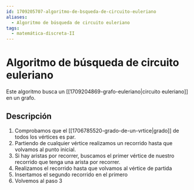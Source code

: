 ```yaml
---
id: 1709205707-algoritmo-de-bsqueda-de-circuito-euleriano
aliases:
  - Algoritmo de búsqueda de circuito euleriano
tags:
  - matemática-discreta-II
---
```


# Algoritmo de búsqueda de circuito euleriano

Este algoritmo busca un [[1709204869-grafo-euleriano|circuito euleriano]] en un grafo. 

## Descripción

1. Comprobamos que el [[1706785520-grado-de-un-vrtice|grado]] de todos los vértices es par.
2. Partiendo de cualquier vértice realizamos un recorrido hasta que volvamos al punto inicial.
3. Si hay aristas por recorrer, buscamos el primer vértice de nuestro recorrido que tenga una arista por recorrer.
4. Realizamos el recorrido hasta que volvamos al vértice de partida
5. Insertamos el segundo recorrido en el primero
6. Volvemos al paso 3
